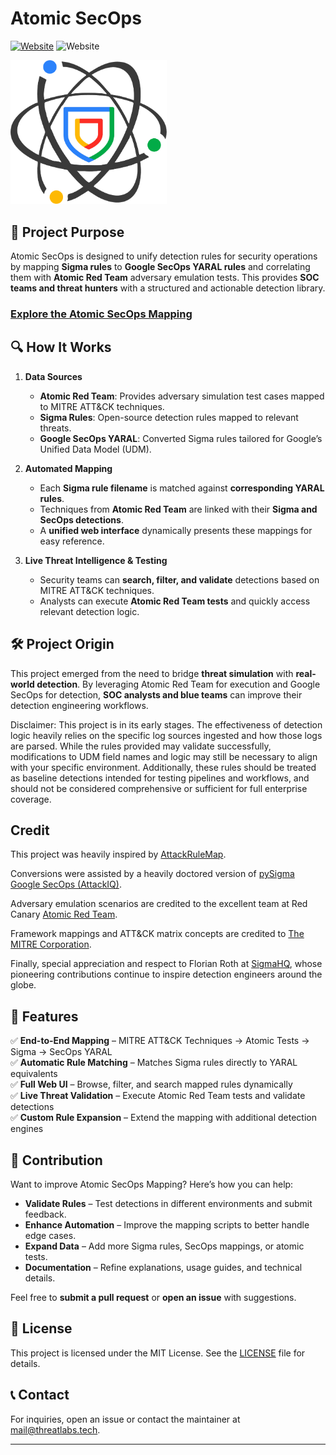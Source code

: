 # Atomic SecOps

[![Website](https://img.shields.io/badge/Website-atomicsecops.com-blue)](https://atomicsecops.com)
![Website](https://img.shields.io/website?url=https%3A%2F%2Fatomicsecops.com&style=flat)

<img src="secops-atomic-logo.png" alt="Atomic SecOps Mapping, detection rules, Unified Data Model" width="250">

## 🎯 Project Purpose

Atomic SecOps is designed to unify detection rules for security operations by mapping **Sigma rules** to **Google SecOps YARAL rules** and correlating them with **Atomic Red Team** adversary emulation tests. This provides **SOC teams and threat hunters** with a structured and actionable detection library.

### [Explore the Atomic SecOps Mapping](https://atomicsecops.com) 

## 🔍 How It Works

1. **Data Sources**
   - **Atomic Red Team**: Provides adversary simulation test cases mapped to MITRE ATT&CK techniques.
   - **Sigma Rules**: Open-source detection rules mapped to relevant threats.
   - **Google SecOps YARAL**: Converted Sigma rules tailored for Google’s Unified Data Model (UDM).

2. **Automated Mapping**
   - Each **Sigma rule filename** is matched against **corresponding YARAL rules**.
   - Techniques from **Atomic Red Team** are linked with their **Sigma and SecOps detections**.
   - A **unified web interface** dynamically presents these mappings for easy reference.

3. **Live Threat Intelligence & Testing**
   - Security teams can **search, filter, and validate** detections based on MITRE ATT&CK techniques.
   - Analysts can execute **Atomic Red Team tests** and quickly access relevant detection logic.
   
## 🛠️ Project Origin

This project emerged from the need to bridge **threat simulation** with **real-world detection**. By leveraging Atomic Red Team for execution and Google SecOps for detection, **SOC analysts and blue teams** can improve their detection engineering workflows.

Disclaimer: This project is in its early stages. The effectiveness of detection logic heavily relies on the specific log sources ingested and how those logs are parsed. While the rules provided may validate successfully, modifications to UDM field names and logic may still be necessary to align with your specific environment. Additionally, these rules should be treated as baseline detections intended for testing pipelines and workflows, and should not be considered comprehensive or sufficient for full enterprise coverage.

## Credit

This project was heavily inspired by [AttackRuleMap](https://github.com/krdmnbr/AttackRuleMap).  

Conversions were assisted by a heavily doctored version of [pySigma Google SecOps (AttackIQ)](https://github.com/attackIQ/pySigma-Google-SecOps).

Adversary emulation scenarios are credited to the excellent team at Red Canary [Atomic Red Team](https://github.com/redcanaryco/atomic-red-team).  

Framework mappings and ATT&CK matrix concepts are credited to [The MITRE Corporation](https://github.com/mitre-attack).  

Finally, special appreciation and respect to Florian Roth at [SigmaHQ](https://github.com/SigmaHQ/sigma), whose pioneering contributions continue to inspire detection engineers around the globe.

## 🚀 Features

✅ **End-to-End Mapping** – MITRE ATT&CK Techniques → Atomic Tests → Sigma → SecOps YARAL  
✅ **Automatic Rule Matching** – Matches Sigma rules directly to YARAL equivalents  
✅ **Full Web UI** – Browse, filter, and search mapped rules dynamically  
✅ **Live Threat Validation** – Execute Atomic Red Team tests and validate detections  
✅ **Custom Rule Expansion** – Extend the mapping with additional detection engines  

## 🤝 Contribution

Want to improve Atomic SecOps Mapping? Here’s how you can help:

- **Validate Rules** – Test detections in different environments and submit feedback.
- **Enhance Automation** – Improve the mapping scripts to better handle edge cases.
- **Expand Data** – Add more Sigma rules, SecOps mappings, or atomic tests.
- **Documentation** – Refine explanations, usage guides, and technical details.

Feel free to **submit a pull request** or **open an issue** with suggestions.

## 📄 License

This project is licensed under the MIT License. See the [LICENSE](LICENSE) file for details.

## 📞 Contact

For inquiries, open an issue or contact the maintainer at [mail@threatlabs.tech](mailto:mail@threatlabs.tech).

---
